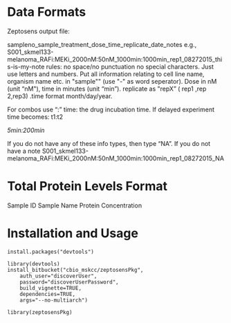 # Data Formats
Zeptosens output file:

sampleno_sample_treatment_dose_time_replicate_date_notes
e.g., S001_skmel133-melanoma_RAFi:MEKi_2000nM:50nM_1000min:1000min_rep1_08272015_this-is-my-note
rules: no space/no punctuation no special characters. Just use letters and numbers. Put all information relating to cell line name, organism name etc. in "sample"" (use "-" as word seperator). Dose in nM (unit “nM"), time in minutes (unit “min”). replicate as "repX” ( rep1 ,rep 2,rep3) .time format month/day/year.

For combos use “:”
time: the drug incubation time.
If delayed experiment time becomes:
t1:t2

_5min:200min_

If you do not have any of these info types, then type “NA”. If you do not have a note
S001_skmel133-melanoma_RAFi:MEKi_2000nM:50nM_1000min:1000min_rep1_08272015_NA

# Total Protein Levels Format 
Sample ID
Sample Name
Protein Concentration 

# Installation and Usage 

    install.packages("devtools")
    
    library(devtools)
    install_bitbucket("cbio_mskcc/zeptosensPkg",
        auth_user="discoverUser",
        password="discoverUserPassword",
        build_vignette=TRUE,
        dependencies=TRUE,
        args="--no-multiarch")
        
    library(zeptosensPkg)
